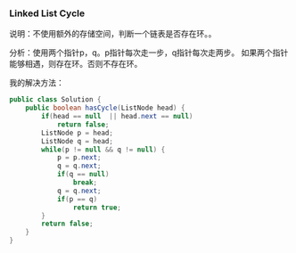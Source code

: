 ### Linked List Cycle

说明：不使用额外的存储空间，判断一个链表是否存在环。。

分析：使用两个指针p，q。p指针每次走一步，q指针每次走两步。
如果两个指针能够相遇，则存在环。否则不存在环。

我的解决方法：
```java
public class Solution {
    public boolean hasCycle(ListNode head) {
        if(head == null  || head.next == null)
            return false;
        ListNode p = head;
        ListNode q = head;
        while(p != null && q != null) {
            p = p.next;
            q = q.next;
            if(q == null)
                break;
            q = q.next;
            if(p == q)
                return true;
        }
        return false;
    }
}
```
